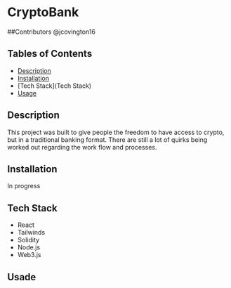 # CryptoBank

##Contributors
@jcovington16

## Tables of Contents
- [Description](Description)
- [Installation](Installation)
- [Tech Stack](Tech Stack)
- [Usage](Usage)


## Description
This project was built to give people the freedom to have access to crypto, but in a traditional banking format. There are still a lot of quirks being worked out regarding the work flow and processes. 

## Installation
In progress

## Tech Stack
- React
- Tailwinds
- Solidity
- Node.js
- Web3.js

## Usade

